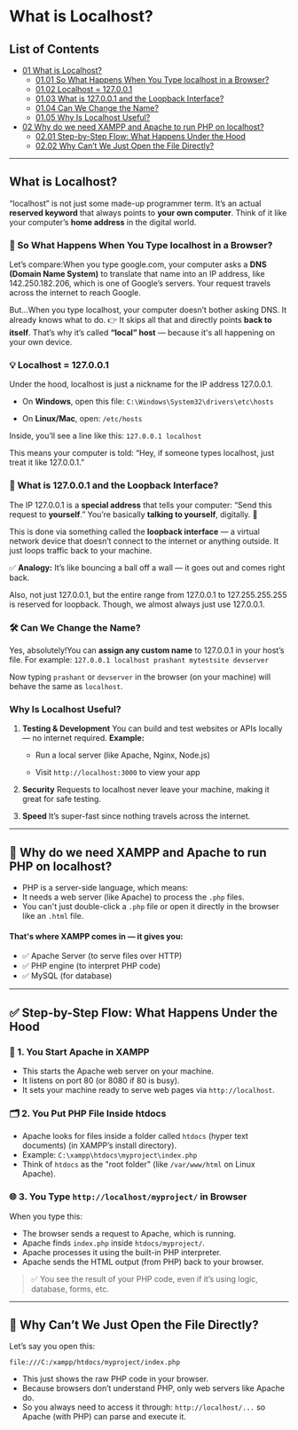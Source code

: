 # What is Localhost?

## List of Contents
* <a href="#localhost_intro">01 What is Localhost?</a>
    * <a href="#what_happens_type_localhost">01.01 So What Happens When You Type localhost in a Browser?</a>
    * <a href="#localhost_ip">01.02 Localhost = 127.0.0.1</a>
    * <a href="#loopback_interface">01.03 What is 127.0.0.1 and the Loopback Interface?</a>
    * <a href="#can_we_change_name">01.04 Can We Change the Name?</a>
    * <a href="#why_useful">01.05 Why Is Localhost Useful?</a>
* <a href="#xampp_apache_php">02 Why do we need XAMPP and Apache to run PHP on localhost?</a>
    * <a href="#step_by_step_flow">02.01 Step-by-Step Flow: What Happens Under the Hood</a>
    * <a href="#cant_open_file_directly">02.02 Why Can’t We Just Open the File Directly?</a>

---

<section id="localhost_intro">

# What is Localhost?

“localhost” is not just some made-up programmer term. It’s an actual **reserved keyword** that always points to **your own computer**. Think of it like your computer’s **home address** in the digital world.

</section>

<section id="what_happens_type_localhost">

### 🤔 So What Happens When You Type localhost in a Browser?

Let’s compare:When you type google.com, your computer asks a **DNS (Domain Name System)** to translate that name into an IP address, like 142.250.182.206, which is one of Google’s servers. Your request travels across the internet to reach Google.

But...When you type localhost, your computer doesn’t bother asking DNS. It already knows what to do. 👉 It skips all that and directly points **back to itself**. That’s why it’s called **“local” host** — because it's all happening on your own device.

</section>

<section id="localhost_ip">

### 💡 Localhost = 127.0.0.1

Under the hood, localhost is just a nickname for the IP address 127.0.0.1.

* On **Windows**, open this file: `C:\Windows\System32\drivers\etc\hosts`

* On **Linux/Mac**, open: `/etc/hosts`


Inside, you’ll see a line like this: `127.0.0.1 localhost`

This means your computer is told: “Hey, if someone types localhost, just treat it like 127.0.0.1.”

</section>

<section id="loopback_interface">

### 🔄 What is 127.0.0.1 and the Loopback Interface?

The IP 127.0.0.1 is a **special address** that tells your computer: “Send this request to **yourself**.” You’re basically **talking to yourself**, digitally. 🤝

This is done via something called the **loopback interface** — a virtual network device that doesn’t connect to the internet or anything outside. It just loops traffic back to your machine.

✅ **Analogy:** It’s like bouncing a ball off a wall — it goes out and comes right back.

Also, not just 127.0.0.1, but the entire range from 127.0.0.1 to 127.255.255.255 is reserved for loopback. Though, we almost always just use 127.0.0.1.

</section>

<section id="can_we_change_name">

### 🛠 Can We Change the Name?

Yes, absolutely!You can **assign any custom name** to 127.0.0.1 in your host’s file. For example: `127.0.0.1 localhost prashant mytestsite devserver`

Now typing `prashant` or `devserver` in the browser (on your machine) will behave the same as `localhost`.

</section>

<section id="why_useful">

### Why Is Localhost Useful?

1.  **Testing & Development**
    You can build and test websites or APIs locally — no internet required.
    **Example:**

    * Run a local server (like Apache, Nginx, Node.js)

    * Visit `http://localhost:3000` to view your app

2.  **Security**
    Requests to localhost never leave your machine, making it great for safe testing.

3.  **Speed**
    It’s super-fast since nothing travels across the internet.

</section>

---

<section id="xampp_apache_php">

# 🧩 Why do we need XAMPP and Apache to run PHP on localhost?
- PHP is a server-side language, which means:
- It needs a web server (like Apache) to process the `.php` files.
- You can't just double-click a `.php` file or open it directly in the browser like an `.html` file.

#### That's where XAMPP comes in — it gives you:
- ✅ Apache Server (to serve files over HTTP)
- ✅ PHP engine (to interpret PHP code)
- ✅ MySQL (for database)

</section>

---

<section id="step_by_step_flow">

## ✅ Step-by-Step Flow: What Happens Under the Hood
### 🧱 1. You Start Apache in XAMPP
- This starts the Apache web server on your machine.
- It listens on port 80 (or 8080 if 80 is busy).
- It sets your machine ready to serve web pages via `http://localhost`.

### 🗂 2. You Put PHP File Inside htdocs
- Apache looks for files inside a folder called `htdocs` (hyper text documents) (in XAMPP’s install directory).
- Example: `C:\xampp\htdocs\myproject\index.php`
- Think of `htdocs` as the "root folder" (like `/var/www/html` on Linux Apache).

### 🌐 3. You Type `http://localhost/myproject/` in Browser
When you type this:
- The browser sends a request to Apache, which is running.
- Apache finds `index.php` inside `htdocs/myproject/`.
- Apache processes it using the built-in PHP interpreter.
- Apache sends the HTML output (from PHP) back to your browser.

> ✅ You see the result of your PHP code, even if it’s using logic, database, forms, etc.

</section>

---

<section id="cant_open_file_directly">

## 🧪 Why Can’t We Just Open the File Directly?
Let’s say you open this:

```plaintext
file:///C:/xampp/htdocs/myproject/index.php
```
- This just shows the raw PHP code in your browser.
- Because browsers don’t understand PHP, only web servers like Apache do.
- So you always need to access it through:
`http://localhost/...`
so Apache (with PHP) can parse and execute it.

</section>
